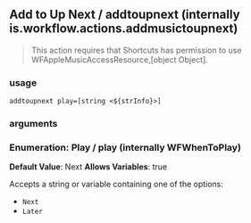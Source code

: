 
## Add to Up Next / addtoupnext (internally is.workflow.actions.addmusictoupnext)


> This action requires that Shortcuts has permission to use WFAppleMusicAccessResource,[object Object].

### usage
`addtoupnext play=[string <${strInfo}>]`

### arguments
### Enumeration: Play / play (internally WFWhenToPlay)
**Default Value**: Next
**Allows Variables**: true


Accepts a string 
or variable
containing one of the options:

- `Next`
- `Later`
